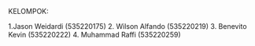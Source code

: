 KELOMPOK:

1.Jason Weidardi (535220175)
2. Wilson Alfando (535220219)
3. Benevito Kevin (535220222)
4. Muhammad Raffi (535220259)
